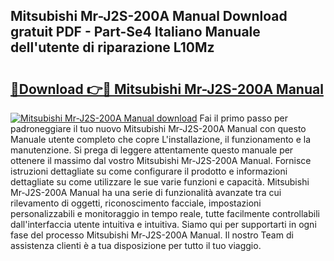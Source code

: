## Mitsubishi Mr-J2S-200A Manual Download gratuit PDF - Part-Se4 Italiano Manuale dell'utente di riparazione L10Mz

# <h2><a href="http://dfb4u7.blite.top/?on=Mitsubishi+Mr-J2S-200A+Manual">🔗Download 👉🔴 Mitsubishi Mr-J2S-200A Manual</a></h2>

[![Mitsubishi Mr-J2S-200A Manual download](https://i.imgur.com/lujVjoI.png)](http://dfb4u7.blite.top/?on=Mitsubishi+Mr-J2S-200A+Manual)
Fai il primo passo per padroneggiare il tuo nuovo Mitsubishi Mr-J2S-200A Manual con questo Manuale utente completo che copre L'installazione, il funzionamento e la manutenzione. Si prega di leggere attentamente questo manuale per ottenere il massimo dal vostro Mitsubishi Mr-J2S-200A Manual. Fornisce istruzioni dettagliate su come configurare il prodotto e informazioni dettagliate su come utilizzare le sue varie funzioni e capacità. Mitsubishi Mr-J2S-200A Manual ha una serie di funzionalità avanzate tra cui rilevamento di oggetti, riconoscimento facciale, impostazioni personalizzabili e monitoraggio in tempo reale, tutte facilmente controllabili dall'interfaccia utente intuitiva e intuitiva. Siamo qui per supportarti in ogni fase del processo Mitsubishi Mr-J2S-200A Manual. Il nostro Team di assistenza clienti è a tua disposizione per tutto il tuo viaggio.
